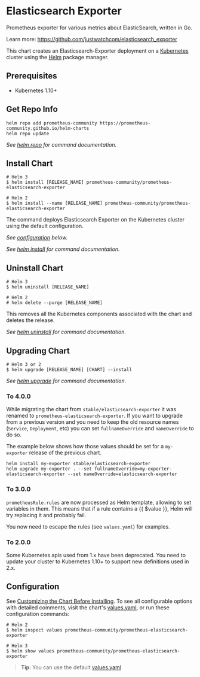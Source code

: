 # Elasticsearch Exporter

Prometheus exporter for various metrics about ElasticSearch, written in Go.

Learn more: <https://github.com/justwatchcom/elasticsearch_exporter>

This chart creates an Elasticsearch-Exporter deployment on a [Kubernetes](http://kubernetes.io)
cluster using the [Helm](https://helm.sh) package manager.

## Prerequisites

- Kubernetes 1.10+

## Get Repo Info

```console
helm repo add prometheus-community https://prometheus-community.github.io/helm-charts
helm repo update
```

_See [helm repo](https://helm.sh/docs/helm/helm_repo/) for command documentation._

## Install Chart

```console
# Helm 3
$ helm install [RELEASE_NAME] prometheus-community/prometheus-elasticsearch-exporter

# Helm 2
$ helm install --name [RELEASE_NAME] prometheus-community/prometheus-elasticsearch-exporter
```

The command deploys Elasticsearch Exporter on the Kubernetes cluster using the default configuration.

_See [configuration](#configuration) below._

_See [helm install](https://helm.sh/docs/helm/helm_install/) for command documentation._

## Uninstall Chart

```console
# Helm 3
$ helm uninstall [RELEASE_NAME]

# Helm 2
# helm delete --purge [RELEASE_NAME]
```

This removes all the Kubernetes components associated with the chart and deletes the release.

_See [helm uninstall](https://helm.sh/docs/helm/helm_uninstall/) for command documentation._

## Upgrading Chart

```console
# Helm 3 or 2
$ helm upgrade [RELEASE_NAME] [CHART] --install
```

_See [helm upgrade](https://helm.sh/docs/helm/helm_upgrade/) for command documentation._

### To 4.0.0

While migrating the chart from `stable/elasticsearch-exporter` it was renamed to `prometheus-elasticsearch-exporter`.
If you want to upgrade from a previous version and you need to keep the old resource names (`Service`, `Deployment`, etc) you can set `fullnameOverride` and `nameOverride` to do so.

The example below shows how those values should be set for a `my-exporter` release of the previous chart.

```console
helm install my-exporter stable/elasticsearch-exporter
helm upgrade my-exporter . --set fullnameOverride=my-exporter-elasticsearch-exporter --set nameOverride=elasticsearch-exporter
```

### To 3.0.0

`prometheusRule.rules` are now processed as Helm template, allowing to set variables in them.
This means that if a rule contains a {{ $value }}, Helm will try replacing it and probably fail.

You now need to escape the rules (see `values.yaml`) for examples.

### To 2.0.0

Some Kubernetes apis used from 1.x have been deprecated. You need to update your cluster to Kubernetes 1.10+ to support new definitions used in 2.x.

## Configuration

See [Customizing the Chart Before Installing](https://helm.sh/docs/intro/using_helm/#customizing-the-chart-before-installing).
To see all configurable options with detailed comments, visit the chart's [values.yaml](./values.yaml), or run these configuration commands:

```console
# Helm 2
$ helm inspect values prometheus-community/prometheus-elasticsearch-exporter

# Helm 3
$ helm show values prometheus-community/prometheus-elasticsearch-exporter
```

> **Tip**: You can use the default [values.yaml](values.yaml)
